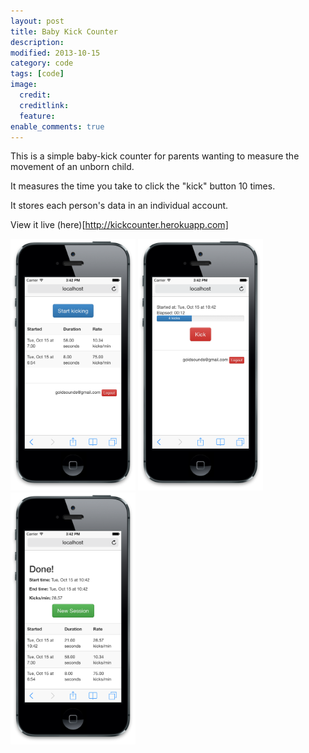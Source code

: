 ```yaml
---
layout: post
title: Baby Kick Counter
description:
modified: 2013-10-15
category: code
tags: [code]
image:
  credit:
  creditlink:
  feature:
enable_comments: true
---
```


This is a simple baby-kick counter for parents wanting to measure the movement of an unborn child.

It measures the time you take to click the "kick" button 10 times.

It stores each person's data in an individual account.

View it live (here)[http://kickcounter.herokuapp.com]

<div class="github-widget" data-repo="gravityrail/kickcounter"></div>

<img src="/images/apps/kickcounter1.png" width="200" />
<img src="/images/apps/kickcounter2.png" width="200" />
<img src="/images/apps/kickcounter3.png" width="200" />